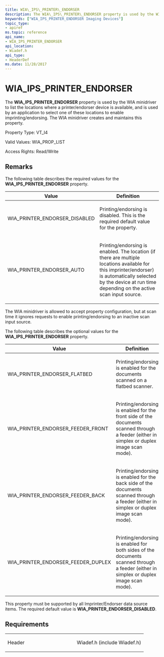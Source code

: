 ```yaml
---
title: WIA\_IPS\_PRINTER\_ENDORSER
description: The WIA\_IPS\_PRINTER\_ENDORSER property is used by the WIA minidriver to list the locations where a printer/endorser device is available, and is used by an application to select one of these locations to enable imprinting/endorsing.
keywords: ["WIA_IPS_PRINTER_ENDORSER Imaging Devices"]
topic_type:
- apiref
ms.topic: reference
api_name:
- WIA_IPS_PRINTER_ENDORSER
api_location:
- Wiadef.h
api_type:
- HeaderDef
ms.date: 11/28/2017
---
```


# WIA\_IPS\_PRINTER\_ENDORSER


The **WIA\_IPS\_PRINTER\_ENDORSER** property is used by the WIA minidriver to list the locations where a printer/endorser device is available, and is used by an application to select one of these locations to enable imprinting/endorsing. The WIA minidriver creates and maintains this property.




Property Type: VT\_I4

Valid Values: WIA\_PROP\_LIST

Access Rights: Read/Write

## Remarks

The following table describes the required values for the **WIA\_IPS\_PRINTER\_ENDORSER** property.

<table>
<colgroup>
<col width="50%" />
<col width="50%" />
</colgroup>
<thead>
<tr class="header">
<th>Value</th>
<th>Definition</th>
</tr>
</thead>
<tbody>
<tr class="odd">
<td><p>WIA_PRINTER_ENDORSER_DISABLED</p></td>
<td><p>Printing/endorsing is disabled. This is the required default value for the property.</p></td>
</tr>
<tr class="even">
<td><p>WIA_PRINTER_ENDORSER_AUTO</p></td>
<td><p>Printing/endorsing is enabled. The location (if there are multiple locations available for this imprinter/endorser) is automatically selected by the device at run time depending on the active scan input source.</p></td>
</tr>
</tbody>
</table>

 

The WIA minidriver is allowed to accept property configuration, but at scan time it ignores requests to enable printing/endorsing to an inactive scan input source.

The following table describes the optional values for the **WIA\_IPS\_PRINTER\_ENDORSER** property.

<table>
<colgroup>
<col width="50%" />
<col width="50%" />
</colgroup>
<thead>
<tr class="header">
<th>Value</th>
<th>Definition</th>
</tr>
</thead>
<tbody>
<tr class="odd">
<td><p>WIA_PRINTER_ENDORSER_FLATBED</p></td>
<td><p>Printing/endorsing is enabled for the documents scanned on a flatbed scanner.</p></td>
</tr>
<tr class="even">
<td><p>WIA_PRINTER_ENDORSER_FEEDER_FRONT</p></td>
<td><p>Printing/endorsing is enabled for the front side of the documents scanned through a feeder (either in simplex or duplex image scan mode).</p></td>
</tr>
<tr class="odd">
<td><p>WIA_PRINTER_ENDORSER_FEEDER_BACK</p></td>
<td><p>Printing/endorsing is enabled for the back side of the documents scanned through a feeder (either in simplex or duplex image scan mode).</p></td>
</tr>
<tr class="even">
<td><p>WIA_PRINTER_ENDORSER_FEEDER_DUPLEX</p></td>
<td><p>Printing/endorsing is enabled for both sides of the documents scanned through a feeder (either in simplex or duplex image scan mode).</p></td>
</tr>
</tbody>
</table>

 

This property must be supported by all Imprinter/Endorser data source items. The required default value is **WIA\_PRINTER\_ENDORSER\_DISABLED**.

## Requirements

<table>
<colgroup>
<col width="50%" />
<col width="50%" />
</colgroup>
<tbody>
<tr class="odd">
<td><p>Header</p></td>
<td>Wiadef.h (include Wiadef.h)</td>
</tr>
</tbody>
</table>

 

 





